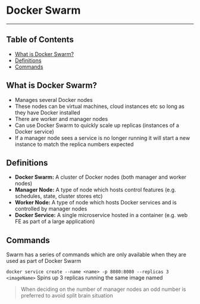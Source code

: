 # Docker Swarm

- - - -

## Table of Contents

* [What is Docker Swarm?](https://github.com/Sam-Ballantyne/DevNotes/blob/main/Docker/dockerSwarm.md#what-is-docker-swarm)
* [Definitions](https://github.com/Sam-Ballantyne/DevNotes/blob/main/Docker/dockerCompose.md#definitions)
* [Commands](https://github.com/Sam-Ballantyne/DevNotes/blob/main/Docker/dockerCompose.md#commands)

## What is Docker Swarm?

* Manages several Docker nodes
* These nodes can be virtual machines, cloud instances etc so long as they have Docker installed
* There are worker and manager nodes
* Can use Docker Swarm to quickly scale up replicas (instances of a Docker service)
* If a manager node sees a service is no longer running it will start a new instance to match the replica numbers expected

## Definitions

* __Docker Swarm:__  A cluster of Docker nodes (both manager and worker nodes)
* __Manager Node:__ A type of node which hosts control features (e.g. schedules, state, cluster stores etc)
* __Worker Node:__ A type of node which hosts Docker services and is controlled by manager nodes	
* __Docker Service:__ A single microservice hosted in a container (e.g. web FE as part of a large application)

## Commands

Swarm has a series of commands which are only available when they are used as part of Docker Swarm

`docker service create --name <name> -p 8080:8080 --replicas 3 <imageName>` Spins up 3 replicas running the same image named

> When deciding on the number of manager nodes an odd number is preferred to avoid split brain situation